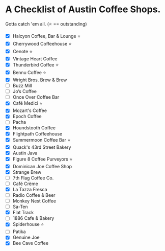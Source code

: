# A Checklist of Austin Coffee Shops.

Gotta catch 'em all. (:star: == outstanding)

- [x] Halcyon Coffee, Bar & Lounge :star:
- [x] Cherrywood Coffeehouse :star:
- [x] Cenote :star:
- [x] Vintage Heart Coffee
- [x] Thunderbird Coffee :star:
- [x] Bennu Coffee :star:
- [x] Wright Bros. Brew & Brew
- [ ] Buzz Mill
- [ ] Jo’s Coffee
- [ ] Once Over Coffee Bar
- [x] Café Medici :star:
- [x] Mozart's Coffee
- [x] Epoch Coffee
- [ ] Pacha
- [x] Houndstooth Coffee
- [x] Flightpath Coffeehouse
- [x] Summermoon Coffee Bar :star:
- [x] Quack's 43rd Street Bakery
- [x] Austin Java
- [x] Figure 8 Coffee Purveyors :star:
- [x] Dominican Joe Coffee Shop
- [x] Strange Brew
- [ ] 7th Flag Coffee Co.
- [ ] Café Crème
- [x] La Tazza Fresca
- [ ] Radio Coffee & Beer
- [ ] Monkey Nest Coffee
- [ ] Sa-Ten
- [x] Flat Track
- [ ] 1886 Cafe & Bakery
- [x] Spiderhouse :star:
- [ ] Patika
- [x] Genuine Joe
- [x] Bee Cave Coffee